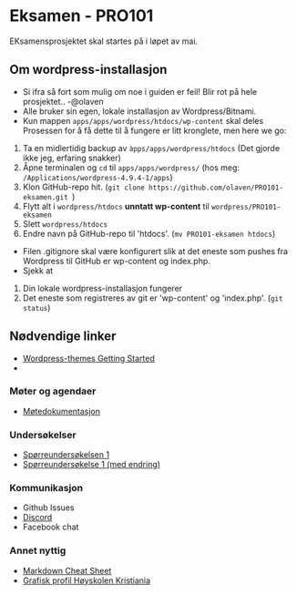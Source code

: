 # Eksamen - PRO101

EKsamensprosjektet skal startes på i løpet av mai.

## Om wordpress-installasjon 
* Si ifra så fort som mulig om noe i guiden er feil! Blir rot på hele prosjektet.. -@olaven
* Alle bruker sin egen, lokale installasjon av Wordpress/Bitnami. 
* Kun mappen ```apps/apps/wordpress/htdocs/wp-content``` skal deles
Prosessen for å få dette til å fungere er litt kronglete, men here we go: 
1. Ta en midlertidig backup av ```àpps/apps/wordpress/htdocs``` (Det gjorde ikke jeg, erfaring snakker) 
2. Åpne terminalen og ```cd``` til ```apps/apps/wordpress/``` (hos meg: ```/Applications/wordpress-4.9.4-1/apps```) 
3. Klon GitHub-repo hit. (```git clone https://github.com/olaven/PRO101-eksamen.git ```)
4. Flytt alt i ```wordpress/htdocs``` __unntatt wp-content__ til ```wordpress/PRO101-eksamen```
5. Slett ```wordpress/htdocs```
6. Endre navn på GitHub-repo til 'htdocs'. (```mv PRO101-eksamen htdocs```)
* Filen .gitignore skal være konfigurert slik at det eneste som pushes fra Wordpress til GitHub er wp-content og index.php.
* Sjekk at 
1. Din lokale wordpress-installasjon fungerer
2. Det eneste som registreres av git er 'wp-content' og 'index.php'. (```git status```) 

## Nødvendige linker

* [Wordpress-themes Getting Started](https://developer.wordpress.org/themes/getting-started/who-should-read-this-handbook/)
*

### Møter og agendaer

* [Møtedokumentasjon](https://docs.google.com/document/d/1FUXLOJg794F6NIIu2mLVjFSWY7_rolldiPLHSG068us/edit)

### Undersøkelser

* [Spørreundersøkelsen 1](https://docs.google.com/forms/d/15b7D72Gg4rgdub0f1uqU4CA9Ao_-V0SKcULedAaiVB8/edit)
* [Spørreundersøkelse 1 (med endring)](https://docs.google.com/forms/d/1UR7eo3kX0v_yvSnWNsZMbWUsGRVToseopP5vBos-1L8/edit)

### Kommunikasjon

* Github Issues
* [Discord](https://discord.gg/FgPVHz)
* Facebook chat

### Annet nyttig

* [Markdown Cheat Sheet](https://github.com/adam-p/markdown-here/wiki/Markdown-Cheatsheet#links)
* [Grafisk profil Høyskolen Kristiania](http://designmanual.kristiania.no/)

